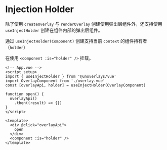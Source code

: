 # Injection Holder

除了使用 `createOverlay` 与 `renderOverlay` 创建使用弹出层组件外，还支持使用 `useInjectHolder` 创建在组件内部的弹出层组件。

通过 `useInjectHolder(Component)` 创建支持当前 `context` 的组件持有者（`holder`）

在使用 `<component :is="holder" />` 挂载。


```vue
<!-- App.vue -->
<script setup>
import { useInjectHolder } from '@unoverlays/vue'
import OverlayComponent from './overlay.vue'
const [overlayApi, holder] = useInjectHolder(OverlayComponent)

function open() {
  overlayApi()
    .then((result) => {})
}
</script>

<template>
  <div @click="overlayApi">
    open
  </div>
  <component :is="holder" />
</template>
```

